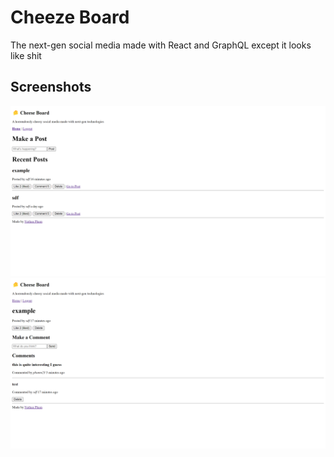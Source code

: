 # Cheeze Board

The next-gen social media made with React and GraphQL except it looks like shit

## Screenshots

![](2022-08-30-20-29-17.png)
![](2022-08-30-20-29-28.png)
